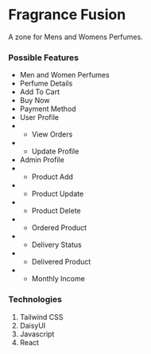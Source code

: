# Fragrance Fusion
A zone for Mens and Womens Perfumes.

### Possible Features
- Men and Women Perfumes
- Perfume Details
- Add To Cart 
- Buy Now
- Payment Method
- User Profile
- - View Orders
- - Update Profile
- Admin Profile 
- - Product Add
- - Product Update
- - Product Delete
- - Ordered Product
- - Delivery Status
- - Delivered Product
- - Monthly Income

### Technologies
1. Tailwind CSS
2. DaisyUI
3. Javascript
4. React
